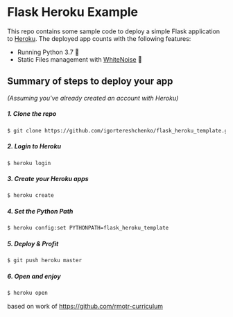 # Flask Heroku Example


This repo contains some sample code to deploy a simple Flask application to [Heroku](https://heroku.com). The deployed app counts with the following features:

* Running Python 3.7 🐍
* Static Files management with [WhiteNoise](http://whitenoise.evans.io/en/stable/) 🔌

## Summary of steps to deploy your app
_(Assuming you've already created an account with Heroku)_

##### 1. Clone the repo
```bash
$ git clone https://github.com/igortereshchenko/flask_heroku_template.git && cd flask-heroku-example
```

##### 2. Login to Heroku
```bash
$ heroku login
```

##### 3. Create your Heroku apps
```bash
$ heroku create
```

##### 4. Set the Python Path
```bash
$ heroku config:set PYTHONPATH=flask_heroku_template
```

##### 5. Deploy & Profit
```bash
$ git push heroku master
```

##### 6. Open and enjoy
```bash
$ heroku open
```

based on work of https://github.com/rmotr-curriculum